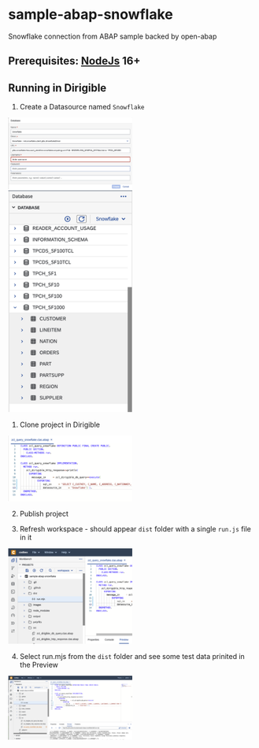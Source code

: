 # sample-abap-snowflake
Snowflake connection from ABAP sample backed by open-abap

## Prerequisites: [NodeJs](https://nodejs.org/) 16+

## Running in Dirigible

1. Create a Datasource named `Snowflake`

<img src="images/add-snowflake.png" width="50%">

<img src="images/snowflake-database.png" width="50%">

1. Clone project in Dirigible

<img src="images/abap-code.png" width="50%">

2. Publish project

3. Refresh workspace - should appear `dist` folder with a single `run.js` file in it

<img src="images/transpiled-abap.png" width="50%">

4. Select run.mjs from the `dist` folder and see some test data prinited in the Preview

<img src="images/abap-snowflake-query.png" width="50%">
